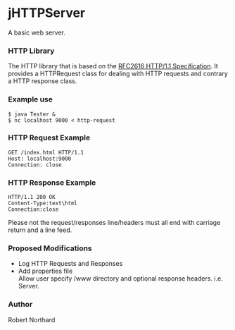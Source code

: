 jHTTPServer
===========

A basic web server. 

<h3>HTTP Library</h3>


The HTTP library that is based on the <a href="http://www.ietf.org/rfc/rfc2616.txt">RFC2616 HTTP/1.1 Specification</a>. It provides a HTTPRequest class for dealing with HTTP requests and contrary a HTTP response class.

<h3>Example use</h3>
<pre><code>$ java Tester &
$ nc localhost 9000 < http-request
</pre></code>

<h3>HTTP Request Example</h3>

<pre><code>GET /index.html HTTP/1.1
Host: localhost:9000
Connection: close
</pre></code>

<h3>HTTP Response Example</h3>
<pre><code>HTTP/1.1 200 OK
Content-Type:text\html
Connection:close
</pre></code>

Please not the request/responses line/headers must all end with carriage return and a line feed.

<h3>Proposed Modifications</h3>

<ul>
<li>Log HTTP Requests and Responses</li>
<li>Add properties file</li>
Allow user specify /www directory and optional response headers. i.e. Server. 
</ul>

<h3>Author</h3>

Robert Northard
